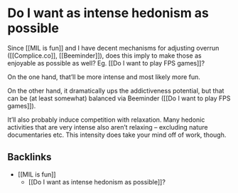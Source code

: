 # Do I want as intense hedonism as possible
Since [[MIL is fun]] and I have decent mechanisms for adjusting overrun ([[Complice.co]], [[Beeminder]]), does this imply to make those as enjoyable as possible as well? Eg. [[Do I want to play FPS games]]? 

On the one hand, that’ll be more intense and most likely more fun. 

On the other hand, it dramatically ups the addictiveness potential, but that can be (at least somewhat) balanced via Beeminder ([[Do I want to play FPS games]]).

It’ll also probably induce competition with relaxation. Many hedonic activities that are very intense also aren’t relaxing – excluding nature documentaries etc. This intensity does take your mind off of work, though. 

<!-- #p1 -->

## Backlinks
* [[MIL is fun]]
	* [[Do I want as intense hedonism as possible]]?

<!-- {BearID:E33AC9C6-E3CF-4654-9BD0-DF44E9BCCD84-31913-0000452E7A7126D1} -->
